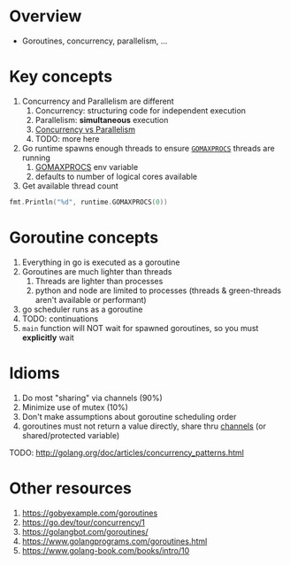 # Overview
- Goroutines, concurrency, parallelism, ...


# Key concepts
1. Concurrency and Parallelism are different
    1. Concurrency: structuring code for independent execution
    1. Parallelism: **simultaneous** execution
    1. [Concurrency vs Parallelism](https://medium.com/technofunnel/understanding-golang-and-goroutines-72ac3c9a014d)
    1. TODO: more here
1. Go runtime spawns enough threads to ensure [`GOMAXPROCS`](https://pkg.go.dev/runtime#GOMAXPROCS) threads are running
    1. [GOMAXPROCS](https://pkg.go.dev/runtime#:~:text=The%20GOMAXPROCS%20variable%20limits%20the,count) env variable
    1. defaults to number of logical cores available
1. Get available thread count
```go
fmt.Println("%d", runtime.GOMAXPROCS(0))
```


# Goroutine concepts
1. Everything in go is executed as a goroutine
1. Goroutines are much lighter than threads
    1. Threads are lighter than processes
    1. python and node are limited to processes (threads & green-threads aren't available or performant)
1. go scheduler runs as a goroutine
1. TODO: continuations
1. `main` function will NOT wait for spawned goroutines, so you must **explicitly** wait


# Idioms
1. Do most "sharing" via channels (90%)
1. Minimize use of mutex (10%)
1. Don't make assumptions about goroutine scheduling order
1. goroutines must not return a value directly, share thru [channels](./concurrency.channels.md) (or shared/protected variable)



TODO: http://golang.org/doc/articles/concurrency_patterns.html


# Other resources
1. https://gobyexample.com/goroutines
1. https://go.dev/tour/concurrency/1
1. https://golangbot.com/goroutines/
1. https://www.golangprograms.com/goroutines.html
1. https://www.golang-book.com/books/intro/10

